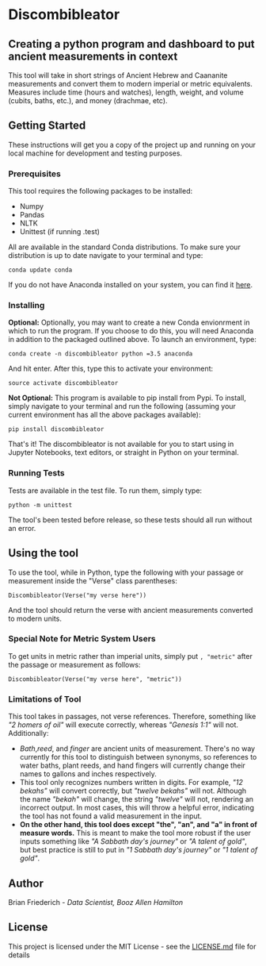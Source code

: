 # Discombibleator
## Creating a python program and dashboard to put ancient measurements in context

This tool will take in short strings of Ancient Hebrew and Caananite measurements and convert them to modern imperial or metric equivalents. Measures include time (hours and watches), length, weight, and volume (cubits, baths, etc.), and money (drachmae, etc).

## Getting Started

These instructions will get you a copy of the project up and running on your local machine for development and testing purposes.

### Prerequisites

This tool requires the following packages to be installed:
* Numpy
* Pandas
* NLTK
* Unittest (if running .test)

All are available in the standard Conda distributions. To make sure your distribution is up to date navigate to your terminal and type:

```
conda update conda
```

If you do not have Anaconda installed on your system, you can find it [here](https://anaconda.org).

### Installing

**Optional:**
Optionally, you may want to create a new Conda envionrment in which to run the program. If you choose to do this, you will need Anaconda in addition to the packaged outlined above. To launch an environment, type:

```
conda create -n discombibleator python =3.5 anaconda
```
And hit enter. After this, type this to activate your environment:

```
source activate discombibleator
```

**Not Optional:**
This program is available to pip install from Pypi. To install, simply navigate to your terminal and run the following (assuming your current environment has all the above packages available):

```
pip install discombibleator
```
That's it! The discombibleator is not available for you to start using in Jupyter Notebooks, text editors, or straight in Python on your terminal.

### Running Tests

Tests are available in the test file. To run them, simply type:

```
python -m unittest
```

The tool's been tested before release, so these tests should all run without an error.

## Using the tool

To use the tool, while in Python, type the following with your passage or measurement inside the "Verse" class parentheses:

```
Discombibleator(Verse("my verse here"))
```

And the tool should return the verse with ancient measurements converted to modern units.

### Special Note for Metric System Users

To get units in metric rather than imperial units, simply put `, "metric"` after the passage or measurement as follows:

```
Discombibleator(Verse("my verse here", "metric"))
```

### Limitations of Tool

This tool takes in passages, not verse references. Therefore, something like *"2 homers of oil"* will execute correctly, whereas *"Genesis 1:1"* will not. Additionally:
* *Bath*,*reed*, and *finger* are ancient units of measurement. There's no way currently for this tool to distinguish between synonyms, so references to water baths, plant reeds, and hand fingers will currently change their names to gallons and inches respectively.
* This tool only recognizes numbers written in digits. For example, *"12 bekahs"* will convert correctly, but
*"twelve bekahs"* will not. Although the name *"bekah"* will change, the string *"twelve"* will not, rendering an incorrect output. In most cases, this will throw a helpful error, indicating the tool has not found a valid measurement in the input.
* **On the other hand, this tool does except "the", "an", and "a" in front of measure words.** This is meant to make the tool more robust if the user inputs something like *"A Sabbath day's journey"* or *"A talent of gold"*, but best practice is still to put in *"1 Sabbath day's journey"* or *"1 talent of gold"*.

## Author

Brian Friederich - *Data Scientist, Booz Allen Hamilton*

## License

This project is licensed under the MIT License - see the [LICENSE.md](LICENSE.md) file for details

